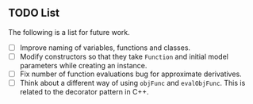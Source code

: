 ## TODO List

The following is a list for future work.
- [ ] Improve naming of variables, functions and classes.
- [ ] Modify constructors so that they take `Function` and initial model parameters while creating an instance.
- [ ] Fix number of function evaluations bug for approximate derivatives.
- [ ] Think about a different way of using `objFunc` and `evalObjFunc`. This is related to the decorator pattern in C++.